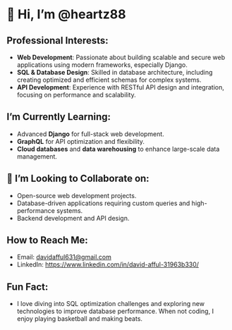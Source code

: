 # 👋 Hi, I’m @heartz88

## Professional Interests:
- **Web Development**: Passionate about building scalable and secure web applications using modern frameworks, especially Django.
- **SQL & Database Design**: Skilled in database architecture, including creating optimized and efficient schemas for complex systems.
- **API Development**: Experience with RESTful API design and integration, focusing on performance and scalability.

## I’m Currently Learning:
- Advanced **Django** for full-stack web development.
- **GraphQL** for API optimization and flexibility.
- **Cloud databases** and **data warehousing** to enhance large-scale data management.

## 🤝 I’m Looking to Collaborate on:
- Open-source web development projects.
- Database-driven applications requiring custom queries and high-performance systems.
- Backend development and API design.

## How to Reach Me:
- Email: davidafful631@gmail.com
- LinkedIn: https://www.linkedin.com/in/david-afful-31963b330/

##  Fun Fact:
- I love diving into SQL optimization challenges and exploring new technologies to improve database performance. When not coding, I enjoy playing basketball and making beats.


<!---
heartz88/heartz88 is a ✨ special ✨ repository because its `README.md` (this file) appears on your GitHub profile.
You can click the Preview link to take a look at your changes.
--->

